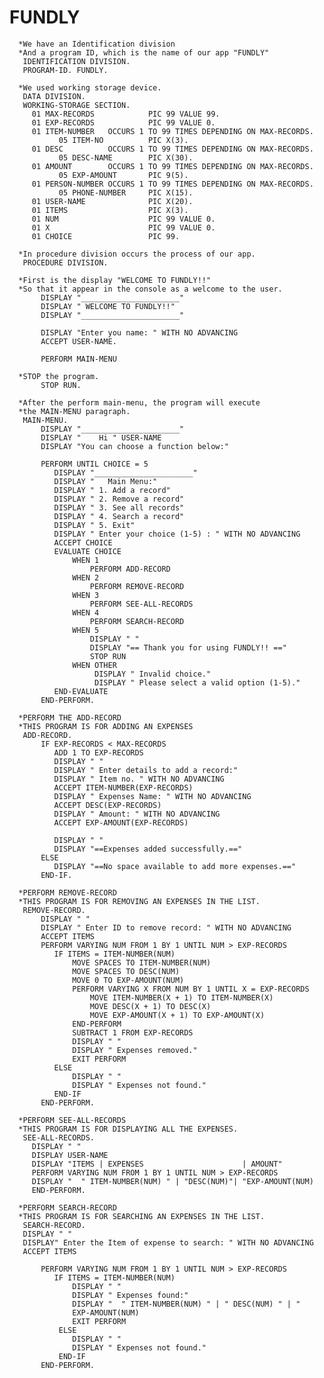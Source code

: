 # FUNDLY

      *We have an Identification division
      *And a program ID, which is the name of our app "FUNDLY"
       IDENTIFICATION DIVISION.
       PROGRAM-ID. FUNDLY.

      *We used working storage device. 
       DATA DIVISION.
       WORKING-STORAGE SECTION.
         01 MAX-RECORDS            PIC 99 VALUE 99.     
         01 EXP-RECORDS            PIC 99 VALUE 0.
         01 ITEM-NUMBER   OCCURS 1 TO 99 TIMES DEPENDING ON MAX-RECORDS.
               05 ITEM-NO          PIC X(3).
         01 DESC          OCCURS 1 TO 99 TIMES DEPENDING ON MAX-RECORDS.                  
               05 DESC-NAME        PIC X(30).
         01 AMOUNT        OCCURS 1 TO 99 TIMES DEPENDING ON MAX-RECORDS.
               05 EXP-AMOUNT       PIC 9(5).
         01 PERSON-NUMBER OCCURS 1 TO 99 TIMES DEPENDING ON MAX-RECORDS.
               05 PHONE-NUMBER     PIC X(15).
         01 USER-NAME              PIC X(20).
         01 ITEMS                  PIC X(3).
         01 NUM                    PIC 99 VALUE 0.
         01 X                      PIC 99 VALUE 0.
         01 CHOICE                 PIC 99.

      *In procedure division occurs the process of our app.
       PROCEDURE DIVISION.
       
      *First is the display "WELCOME TO FUNDLY!!"
      *So that it appear in the console as a welcome to the user. 
           DISPLAY "______________________"
           DISPLAY " WELCOME TO FUNDLY!!"
           DISPLAY "______________________"

           DISPLAY "Enter you name: " WITH NO ADVANCING
           ACCEPT USER-NAME.
      
           PERFORM MAIN-MENU
      
      *STOP the program.
           STOP RUN.

      *After the perform main-menu, the program will execute 
      *the MAIN-MENU paragraph.
       MAIN-MENU.
           DISPLAY "______________________"
           DISPLAY "    Hi " USER-NAME
           DISPLAY "You can choose a function below:"

           PERFORM UNTIL CHOICE = 5
              DISPLAY "______________________"
              DISPLAY "   Main Menu:"
              DISPLAY " 1. Add a record"
              DISPLAY " 2. Remove a record"
              DISPLAY " 3. See all records"
              DISPLAY " 4. Search a record"
              DISPLAY " 5. Exit"
              DISPLAY " Enter your choice (1-5) : " WITH NO ADVANCING
              ACCEPT CHOICE
              EVALUATE CHOICE
                  WHEN 1
                      PERFORM ADD-RECORD
                  WHEN 2
                      PERFORM REMOVE-RECORD
                  WHEN 3
                      PERFORM SEE-ALL-RECORDS
                  WHEN 4
                      PERFORM SEARCH-RECORD
                  WHEN 5
                      DISPLAY " "
                      DISPLAY "== Thank you for using FUNDLY!! =="
                      STOP RUN
                  WHEN OTHER
                       DISPLAY " Invalid choice."
                       DISPLAY " Please select a valid option (1-5)."
              END-EVALUATE
           END-PERFORM.

      *PERFORM THE ADD-RECORD
      *THIS PROGRAM IS FOR ADDING AN EXPENSES
       ADD-RECORD.
           IF EXP-RECORDS < MAX-RECORDS
              ADD 1 TO EXP-RECORDS
              DISPLAY " "
              DISPLAY " Enter details to add a record:"
              DISPLAY " Item no. " WITH NO ADVANCING
              ACCEPT ITEM-NUMBER(EXP-RECORDS)
              DISPLAY " Expenses Name: " WITH NO ADVANCING
              ACCEPT DESC(EXP-RECORDS)
              DISPLAY " Amount: " WITH NO ADVANCING
              ACCEPT EXP-AMOUNT(EXP-RECORDS)

              DISPLAY " "
              DISPLAY "==Expenses added successfully.=="
           ELSE
              DISPLAY "==No space available to add more expenses.=="
           END-IF.

      *PERFORM REMOVE-RECORD
      *THIS PROGRAM IS FOR REMOVING AN EXPENSES IN THE LIST.
       REMOVE-RECORD.
           DISPLAY " "
           DISPLAY " Enter ID to remove record: " WITH NO ADVANCING
           ACCEPT ITEMS
           PERFORM VARYING NUM FROM 1 BY 1 UNTIL NUM > EXP-RECORDS
              IF ITEMS = ITEM-NUMBER(NUM)
                  MOVE SPACES TO ITEM-NUMBER(NUM)
                  MOVE SPACES TO DESC(NUM)
                  MOVE 0 TO EXP-AMOUNT(NUM)
                  PERFORM VARYING X FROM NUM BY 1 UNTIL X = EXP-RECORDS
                      MOVE ITEM-NUMBER(X + 1) TO ITEM-NUMBER(X)
                      MOVE DESC(X + 1) TO DESC(X)
                      MOVE EXP-AMOUNT(X + 1) TO EXP-AMOUNT(X)
                  END-PERFORM
                  SUBTRACT 1 FROM EXP-RECORDS
                  DISPLAY " "
                  DISPLAY " Expenses removed."
                  EXIT PERFORM
              ELSE
                  DISPLAY " "
                  DISPLAY " Expenses not found."
              END-IF 
           END-PERFORM.

      *PERFORM SEE-ALL-RECORDS
      *THIS PROGRAM IS FOR DISPLAYING ALL THE EXPENSES.
       SEE-ALL-RECORDS.
         DISPLAY " "
         DISPLAY USER-NAME
         DISPLAY "ITEMS | EXPENSES                      | AMOUNT"
         PERFORM VARYING NUM FROM 1 BY 1 UNTIL NUM > EXP-RECORDS
         DISPLAY "  " ITEM-NUMBER(NUM) " | "DESC(NUM)"| "EXP-AMOUNT(NUM)
         END-PERFORM.

      *PERFORM SEARCH-RECORD
      *THIS PROGRAM IS FOR SEARCHING AN EXPENSES IN THE LIST.
       SEARCH-RECORD.
       DISPLAY " "
       DISPLAY" Enter the Item of expense to search: " WITH NO ADVANCING
       ACCEPT ITEMS

           PERFORM VARYING NUM FROM 1 BY 1 UNTIL NUM > EXP-RECORDS
              IF ITEMS = ITEM-NUMBER(NUM)
                  DISPLAY " "
                  DISPLAY " Expenses found:"
                  DISPLAY "  " ITEM-NUMBER(NUM) " | " DESC(NUM) " | " 
                  EXP-AMOUNT(NUM)
                  EXIT PERFORM
               ELSE
                  DISPLAY " "
                  DISPLAY " Expenses not found."
               END-IF
           END-PERFORM.
